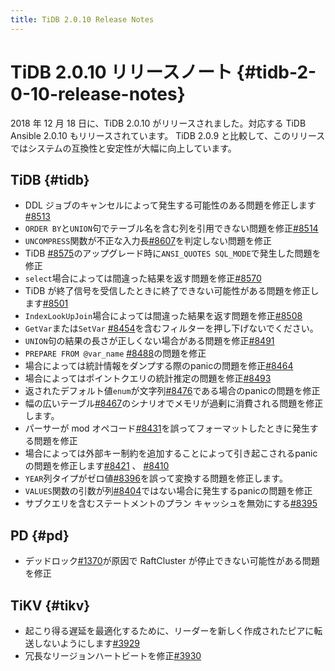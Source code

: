```yaml
---
title: TiDB 2.0.10 Release Notes
---
```


# TiDB 2.0.10 リリースノート {#tidb-2-0-10-release-notes}

2018 年 12 月 18 日に、TiDB 2.0.10 がリリースされました。対応する TiDB Ansible 2.0.10 もリリースされています。 TiDB 2.0.9 と比較して、このリリースではシステムの互換性と安定性が大幅に向上しています。

## TiDB {#tidb}

-   DDL ジョブのキャンセルによって発生する可能性のある問題を修正します[<a href="https://github.com/pingcap/tidb/pull/8513">#8513</a>](https://github.com/pingcap/tidb/pull/8513)
-   `ORDER BY`と`UNION`句でテーブル名を含む列を引用できない問題を修正[<a href="https://github.com/pingcap/tidb/pull/8514">#8514</a>](https://github.com/pingcap/tidb/pull/8514)
-   `UNCOMPRESS`関数が不正な入力長[<a href="https://github.com/pingcap/tidb/pull/8607">#8607</a>](https://github.com/pingcap/tidb/pull/8607)を判定しない問題を修正
-   TiDB [<a href="https://github.com/pingcap/tidb/pull/8575">#8575</a>](https://github.com/pingcap/tidb/pull/8575)のアップグレード時に`ANSI_QUOTES SQL_MODE`で発生した問題を修正
-   `select`場合によっては間違った結果を返す問題を修正[<a href="https://github.com/pingcap/tidb/pull/8570">#8570</a>](https://github.com/pingcap/tidb/pull/8570)
-   TiDB が終了信号を受信したときに終了できない可能性がある問題を修正します[<a href="https://github.com/pingcap/tidb/pull/8501">#8501</a>](https://github.com/pingcap/tidb/pull/8501)
-   `IndexLookUpJoin`場合によっては間違った結果を返す問題を修正[<a href="https://github.com/pingcap/tidb/pull/8508">#8508</a>](https://github.com/pingcap/tidb/pull/8508)
-   `GetVar`または`SetVar` [<a href="https://github.com/pingcap/tidb/pull/8454">#8454</a>](https://github.com/pingcap/tidb/pull/8454)を含むフィルターを押し下げないでください。
-   `UNION`句の結果の長さが正しくない場合がある問題を修正[<a href="https://github.com/pingcap/tidb/pull/8491">#8491</a>](https://github.com/pingcap/tidb/pull/8491)
-   `PREPARE FROM @var_name` [<a href="https://github.com/pingcap/tidb/pull/8488">#8488</a>](https://github.com/pingcap/tidb/pull/8488)の問題を修正
-   場合によっては統計情報をダンプする際のpanicの問題を修正[<a href="https://github.com/pingcap/tidb/pull/8464">#8464</a>](https://github.com/pingcap/tidb/pull/8464)
-   場合によってはポイントクエリの統計推定の問題を修正[<a href="https://github.com/pingcap/tidb/pull/8493">#8493</a>](https://github.com/pingcap/tidb/pull/8493)
-   返されたデフォルト値`enum`が文字列[<a href="https://github.com/pingcap/tidb/pull/8476">#8476</a>](https://github.com/pingcap/tidb/pull/8476)である場合のpanicの問題を修正
-   幅の広いテーブル[<a href="https://github.com/pingcap/tidb/pull/8467">#8467</a>](https://github.com/pingcap/tidb/pull/8467)のシナリオでメモリが過剰に消費される問題を修正します。
-   パーサーが mod オペコード[<a href="https://github.com/pingcap/tidb/pull/8431">#8431</a>](https://github.com/pingcap/tidb/pull/8431)を誤ってフォーマットしたときに発生する問題を修正
-   場合によっては外部キー制約を追加することによって引き起こされるpanicの問題を修正します[<a href="https://github.com/pingcap/tidb/pull/8421">#8421</a>](https://github.com/pingcap/tidb/pull/8421) 、 [<a href="https://github.com/pingcap/tidb/pull/8410">#8410</a>](https://github.com/pingcap/tidb/pull/8410)
-   `YEAR`列タイプがゼロ値[<a href="https://github.com/pingcap/tidb/pull/8396">#8396</a>](https://github.com/pingcap/tidb/pull/8396)を誤って変換する問題を修正します。
-   `VALUES`関数の引数が列[<a href="https://github.com/pingcap/tidb/pull/8404">#8404</a>](https://github.com/pingcap/tidb/pull/8404)ではない場合に発生するpanicの問題を修正
-   サブクエリを含むステートメントのプラン キャッシュを無効にする[<a href="https://github.com/pingcap/tidb/pull/8395">#8395</a>](https://github.com/pingcap/tidb/pull/8395)

## PD {#pd}

-   デッドロック[<a href="https://github.com/pingcap/pd/pull/1370">#1370</a>](https://github.com/pingcap/pd/pull/1370)が原因で RaftCluster が停止できない可能性がある問題を修正

## TiKV {#tikv}

-   起こり得る遅延を最適化するために、リーダーを新しく作成されたピアに転送しないようにします[<a href="https://github.com/tikv/tikv/pull/3929">#3929</a>](https://github.com/tikv/tikv/pull/3929)
-   冗長なリージョンハートビートを修正[<a href="https://github.com/tikv/tikv/pull/3930">#3930</a>](https://github.com/tikv/tikv/pull/3930)
